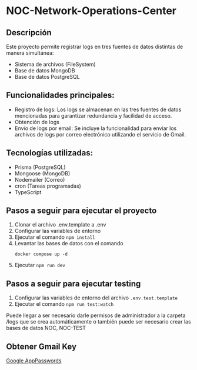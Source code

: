 # NOC-Network-Operations-Center

## Descripción

Este proyecto permite registrar logs en tres fuentes de datos distintas de manera simultánea:
- Sistema de archivos (FileSystem)
- Base de datos MongoDB
- Base de datos PostgreSQL

## Funcionalidades principales:

- Registro de logs: Los logs se almacenan en las tres fuentes de datos mencionadas para garantizar redundancia y facilidad de acceso.
- Obtención de logs
- Envío de logs por email: Se incluye la funcionalidad para enviar los archivos de logs por correo electrónico utilizando el servicio de Gmail.

## Tecnologías utilizadas:

- Prisma (PostgreSQL)
- Mongoose (MongoDB)
- Nodemailer (Correo)
- cron (Tareas programadas)
- TypeScript

## Pasos a seguir para ejecutar el proyecto

1. Clonar el archivo .env.template a .env
2. Configurar las variables de entorno
3. Ejecutar el comando ```npm install```
4. Levantar las bases de datos con el comando
   ```
   docker compose up -d
   ```
5. Ejecutar ```npm run dev```

## Pasos a seguir para ejecutar testing

1.  Configurar las variables de entorno del archivo ```.env.test.template```
2.  Ejecutar el comando ```npm run test:watch```

Puede llegar a ser necesario darle permisos de administrador a la carpeta /logs que se crea automáticamente o también puede ser necesario crear las bases de datos NOC, NOC-TEST

## Obtener Gmail Key
[Google AppPasswords](https://myaccount.google.com/u/0/apppasswords)
